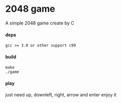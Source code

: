 2048 game
===
A simple 2048 game create by C

#### deps
	gcc >= 3.0 or other support c99

#### build
	make
	./game

#### play
just need up, downleft, right, arrow and enter
enjoy it	
